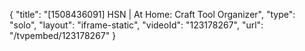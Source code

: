 {
    "title": "[1508436091] HSN | At Home: Craft Tool Organizer",
    "type": "solo",
    "layout": "iframe-static",
    "videoId": "123178267",
    "url": "\/tvpembed\/123178267"
}
